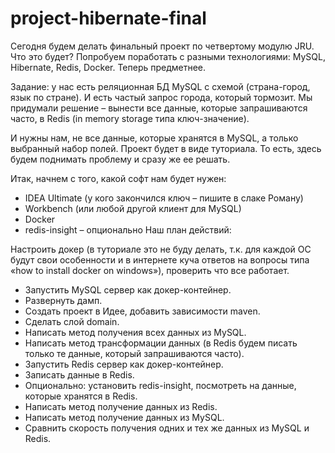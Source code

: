 # project-hibernate-final
Сегодня будем делать финальный проект по четвертому модулю JRU. Что это будет? Попробуем поработать с разными технологиями: MySQL, Hibernate, Redis, Docker. Теперь предметнее.

Задание: у нас есть реляционная БД MySQL с схемой (страна-город, язык по стране). И есть частый запрос города, который тормозит. Мы придумали решение – вынести все данные, которые запрашиваются часто, в Redis (in memory storage типа ключ-значение).

И нужны нам, не все данные, которые хранятся в MySQL, а только выбранный набор полей. Проект будет в виде туториала. То есть, здесь будем поднимать проблему и сразу же ее решать.

Итак, начнем с того, какой софт нам будет нужен:

- IDEA Ultimate (у кого закончился ключ – пишите в слаке Роману)
- Workbench (или любой другой клиент для MySQL)
- Docker
- redis-insight – опционально
Наш план действий:

Настроить докер (в туториале это не буду делать, т.к. для каждой ОС будут свои особенности и в интернете куча ответов на вопросы типа «how to install docker on windows»), проверить что все работает.
- Запустить MySQL сервер как докер-контейнер.
- Развернуть дамп.
- Создать проект в Идее, добавить зависимости maven.
- Сделать слой domain.
- Написать метод получения всех данных из MySQL.
- Написать метод трансформации данных (в Redis будем писать только те данные, который запрашиваются часто).
- Запустить Redis сервер как докер-контейнер.
- Записать данные в Redis.
- Опционально: установить redis-insight, посмотреть на данные, которые хранятся в Redis.
- Написать метод получение данных из Redis.
- Написать метод получение данных из MySQL.
- Сравнить скорость получения одних и тех же данных из MySQL и Redis.
